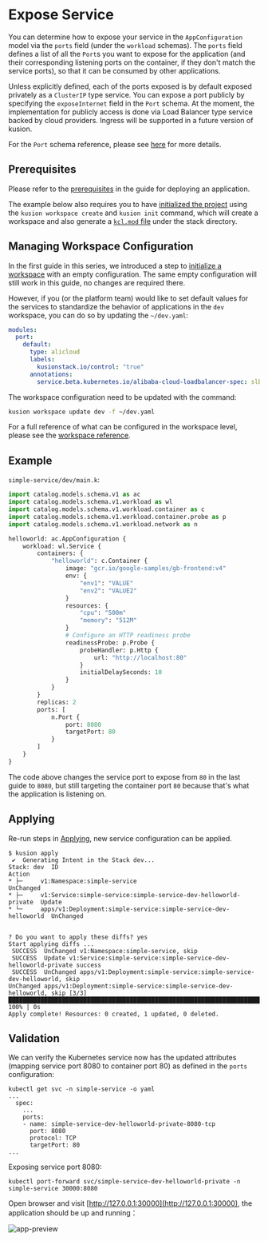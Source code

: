 # Expose Service

You can determine how to expose your service in the `AppConfiguration` model via the `ports` field (under the `workload` schemas). The `ports` field defines a list of all the `Port`s you want to expose for the application (and their corresponding listening ports on the container, if they don't match the service ports), so that it can be consumed by other applications.

Unless explicitly defined, each of the ports exposed is by default exposed privately as a `ClusterIP` type service. You can expose a port publicly by specifying the `exposeInternet` field in the `Port` schema. At the moment, the implementation for publicly access is done via Load Balancer type service backed by cloud providers. Ingress will be supported in a future version of kusion.

For the `Port` schema reference, please see [here](../../reference/modules/catalog-models/workload/service#schema-port) for more details.

## Prerequisites

Please refer to the [prerequisites](deploy-application#prerequisites) in the guide for deploying an application.

The example below also requires you to have [initialized the project](deploy-application#initializing) using the `kusion workspace create` and `kusion init` command, which will create a workspace and also generate a [`kcl.mod` file](deploy-application#kclmod) under the stack directory.

## Managing Workspace Configuration

In the first guide in this series, we introduced a step to [initialize a workspace](deploy-application#initializing-workspace-configuration) with an empty configuration. The same empty configuration will still work in this guide, no changes are required there.

However, if you (or the platform team) would like to set default values for the services to standardize the behavior of applications in the `dev` workspace, you can do so by updating the `~/dev.yaml`:
```yaml
modules:
  port:
    default:
      type: alicloud
      labels:
        kusionstack.io/control: "true"
      annotations:
        service.beta.kubernetes.io/alibaba-cloud-loadbalancer-spec: slb.s1.small
```

The workspace configuration need to be updated with the command:
```bash
kusion workspace update dev -f ~/dev.yaml
```

For a full reference of what can be configured in the workspace level, please see the [workspace reference](../../reference/modules/workspace-configs/networking/port).

## Example

`simple-service/dev/main.k`:
```py
import catalog.models.schema.v1 as ac
import catalog.models.schema.v1.workload as wl
import catalog.models.schema.v1.workload.container as c
import catalog.models.schema.v1.workload.container.probe as p
import catalog.models.schema.v1.workload.network as n

helloworld: ac.AppConfiguration {
    workload: wl.Service {
        containers: {
            "helloworld": c.Container {
                image: "gcr.io/google-samples/gb-frontend:v4"
                env: {
                    "env1": "VALUE"
                    "env2": "VALUE2"
                }
                resources: {
                    "cpu": "500m"
                    "memory": "512M"
                }
                # Configure an HTTP readiness probe
                readinessProbe: p.Probe {
                    probeHandler: p.Http {
                        url: "http://localhost:80"
                    }
                    initialDelaySeconds: 10
                }
            }
        }
        replicas: 2
        ports: [
            n.Port {
                port: 8080
                targetPort: 80
            }
        ]
    }
}
```

The code above changes the service port to expose from `80` in the last guide to `8080`, but still targeting the container port `80` because that's what the application is listening on.

## Applying

Re-run steps in [Applying](deploy-application#applying), new service configuration can be applied.

```
$ kusion apply
 ✔︎  Generating Intent in the Stack dev...                                                                                                                                                                                                     
Stack: dev  ID                                                               Action
* ├─     v1:Namespace:simple-service                                      UnChanged
* ├─     v1:Service:simple-service:simple-service-dev-helloworld-private  Update
* └─     apps/v1:Deployment:simple-service:simple-service-dev-helloworld  UnChanged


? Do you want to apply these diffs? yes
Start applying diffs ...
 SUCCESS  UnChanged v1:Namespace:simple-service, skip                                                                                                                                                                                         
 SUCCESS  Update v1:Service:simple-service:simple-service-dev-helloworld-private success                                                                                                                                                      
 SUCCESS  UnChanged apps/v1:Deployment:simple-service:simple-service-dev-helloworld, skip                                                                                                                                                     
UnChanged apps/v1:Deployment:simple-service:simple-service-dev-helloworld, skip [3/3] ██████████████████████████████████████████████████████████████████████████████████████████████████████████████████████████████████████████████ 100% | 0s
Apply complete! Resources: 0 created, 1 updated, 0 deleted.
```

## Validation
We can verify the Kubernetes service now has the updated attributes (mapping service port 8080 to container port 80) as defined in the `ports` configuration:
```
kubectl get svc -n simple-service -o yaml
...
  spec:
    ...
    ports:
    - name: simple-service-dev-helloworld-private-8080-tcp
      port: 8080
      protocol: TCP
      targetPort: 80
...
```

Exposing service port 8080:
```
kubectl port-forward svc/simple-service-dev-helloworld-private -n simple-service 30000:8080
```

Open browser and visit [http://127.0.0.1:30000](http://127.0.0.1:30000), the application should be up and running：

![app-preview](/img/docs/user_docs/guides/working-with-k8s/app-preview.png)
